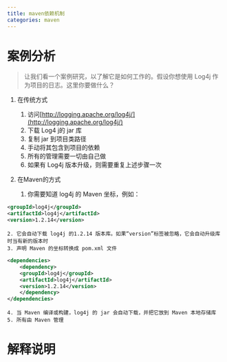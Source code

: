 ```yaml
---
title: maven依赖机制
categories: maven
---
```


# 案例分析
> 让我们看一个案例研究，以了解它是如何工作的。假设你想使用 Log4j 作为项目的日志。这里你要做什么？

1. 在传统方式
    1. 访问[http://logging.apache.org/log4j/](http://logging.apache.org/log4j/)
    2. 下载 Log4 j的 jar 库
    3. 复制 jar 到项目类路径
    4. 手动将其包含到项目的依赖
    5. 所有的管理需要一切由自己做
    6. 如果有 Log4j 版本升级，则需要重复上述步骤一次

2. 在Maven的方式
    1. 你需要知道 log4j 的 Maven 坐标，例如：
``` xml
<groupId>log4j</groupId>
<artifactId>log4j</artifactId>
<version>1.2.14</version>
```
    2. 它会自动下载 log4j 的1.2.14 版本库。如果“version”标签被忽略，它会自动升级库时当有新的版本时
    3. 声明 Maven 的坐标转换成 pom.xml 文件
``` xml
<dependencies>
    <dependency>
	<groupId>log4j</groupId>
	<artifactId>log4j</artifactId>
	<version>1.2.14</version>
    </dependency>
</dependencies>
```
    4. 当 Maven 编译或构建，log4j 的 jar 会自动下载，并把它放到 Maven 本地存储库
    5. 所有由 Maven 管理

# 解释说明
